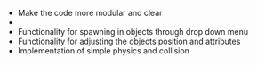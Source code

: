 - Make the code more modular and clear
- 
- Functionality for spawning in objects through drop down menu
- Functionality for adjusting the objects position and attributes
- Implementation of simple physics and collision